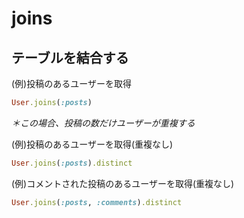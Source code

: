 # joins
  
## テーブルを結合する
(例)投稿のあるユーザーを取得
```rb
User.joins(:posts)
```
*＊この場合、投稿の数だけユーザーが重複する*
  
(例)投稿のあるユーザーを取得(重複なし)
```rb
User.joins(:posts).distinct
```
  
(例)コメントされた投稿のあるユーザーを取得(重複なし)
```rb
User.joins(:posts, :comments).distinct
```
